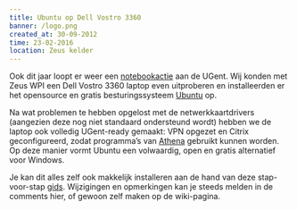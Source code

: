 ```yaml
---
title: Ubuntu op Dell Vostro 3360
banner: /logo.png
created_at: 30-09-2012
time: 23-02-2016
location: Zeus kelder
---
```


Ook dit jaar loopt er weer een <a href="https://chaos.ugent.be/notebook/indexrun.html">notebookactie</a> aan de UGent. Wij konden met Zeus WPI een Dell Vostro 3360 laptop even uitproberen en installeerden er het opensource en gratis besturingssysteem <a href="http://www.ubuntu.com">Ubuntu</a> op.

Na wat problemen te hebben opgelost met de netwerkkaartdrivers (aangezien deze nog niet standaard ondersteund wordt) hebben we de laptop ook volledig UGent-ready gemaakt: VPN opgezet en Citrix geconfigureerd, zodat programma’s van <a href="http://athena.ugent.be">Athena</a> gebruikt kunnen worden. Op deze manier vormt Ubuntu een volwaardig, open en gratis alternatief voor Windows.

Je kan dit alles zelf ook makkelijk installeren aan de hand van deze stap-voor-stap <a href="http://zeus.ugent.be/wiki/Dell_Vostro_3360">gids</a>. Wijzigingen en opmerkingen kan je steeds melden in de comments hier, of gewoon zelf maken op de wiki-pagina.